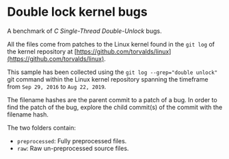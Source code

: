 # Double lock kernel bugs

A benchmark of _C Single-Thread Double-Unlock_ bugs.

All the files come from patches to the Linux kernel found in the `git log` of the kernel repository at [https://github.com/torvalds/linux](https://github.com/torvalds/linux).

This sample has been collected using the `git log --grep="double unlock"` git command within the Linux kernel repository spanning the timeframe from `Sep 29, 2016` to `Aug 22, 2019`.

The filename hashes are the parent commit to a patch of a bug. In order to find the patch of the bug, explore the child commit(s) of the commit with the filename hash. 

The two folders contain:
- `preprocessed`: Fully preprocessed files.
- `raw`: Raw un-preprocessed source files.
